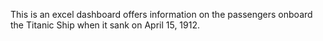This is an excel dashboard offers information on the passengers onboard the Titanic Ship when it sank on April 15, 1912. 
